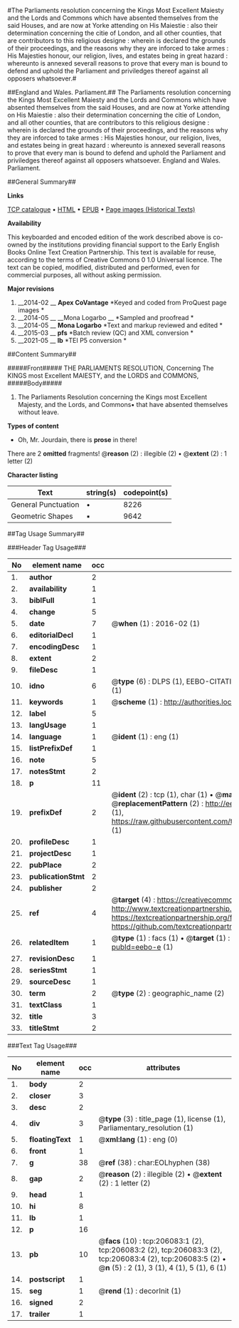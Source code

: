 #The Parliaments resolution concerning the Kings Most Excellent Maiesty and the Lords and Commons which have absented themselves from the said Houses, and are now at Yorke attending on His Maiestie : also their determination concerning the citie of London, and all other counties, that are contributors to this religious designe : wherein is declared the grounds of their proceedings, and the reasons why they are inforced to take armes : His Majesties honour, our religion, lives, and estates being in great hazard : whereunto is annexed severall reasons to prove that every man is bound to defend and uphold the Parliament and priviledges thereof against all opposers whatsoever.#

##England and Wales. Parliament.##
The Parliaments resolution concerning the Kings Most Excellent Maiesty and the Lords and Commons which have absented themselves from the said Houses, and are now at Yorke attending on His Maiestie : also their determination concerning the citie of London, and all other counties, that are contributors to this religious designe : wherein is declared the grounds of their proceedings, and the reasons why they are inforced to take armes : His Majesties honour, our religion, lives, and estates being in great hazard : whereunto is annexed severall reasons to prove that every man is bound to defend and uphold the Parliament and priviledges thereof against all opposers whatsoever.
England and Wales. Parliament.

##General Summary##

**Links**

[TCP catalogue](http://www.ota.ox.ac.uk/tcp/)  • 
[HTML](http://tei.it.ox.ac.uk/tcp/Texts-HTML/free/B22/B22195.html)  • 
[EPUB](http://tei.it.ox.ac.uk/tcp/Texts-EPUB/free/B22/B22195.epub) • 
[Page images (Historical Texts)](https://historicaltexts.jisc.ac.uk/eebo-13256507e)

**Availability**

This keyboarded and encoded edition of the work described above is co-owned by the
    institutions providing financial support to the Early English Books Online Text Creation
    Partnership. This text is available for reuse, according to the terms of  Creative Commons 0 1.0 Universal
    licence. The text can be copied, modified, distributed and performed, even for commercial
    purposes, all without asking permission.

**Major revisions**

1. __2014-02 __ __Apex CoVantage__ *Keyed and coded from ProQuest page images *
1. __2014-05 __ __Mona Logarbo __ *Sampled and proofread *
1. __2014-05 __ __Mona Logarbo__ *Text and markup reviewed and edited *
1. __2015-03 __ __pfs__ *Batch review (QC) and XML conversion *
1. __2021-05 __ __lb__ *TEI P5 conversion *

##Content Summary##

#####Front#####
THE PARLIAMENTS RESOLUTION, Concerning The KINGS most Excellent MAIESTY, and the LORDS and COMMONS, 
#####Body#####

1. The Parliaments Resolution concerning the Kings most Excellent Majesty, and the Lords, and Commons▪ that have absented themselves without leave.

**Types of content**

  * Oh, Mr. Jourdain, there is **prose** in there!

There are 2 **omitted** fragments! 
 @__reason__ (2) : illegible (2)  •  @__extent__ (2) : 1 letter (2)

**Character listing**


|Text|string(s)|codepoint(s)|
|---|---|---|
|General Punctuation|•|8226|
|Geometric Shapes|▪|9642|

##Tag Usage Summary##

###Header Tag Usage###

|No|element name|occ|attributes|
|---|---|---|---|
|1.|__author__|2||
|2.|__availability__|1||
|3.|__biblFull__|1||
|4.|__change__|5||
|5.|__date__|7| @__when__ (1) : 2016-02 (1)|
|6.|__editorialDecl__|1||
|7.|__encodingDesc__|1||
|8.|__extent__|2||
|9.|__fileDesc__|1||
|10.|__idno__|6| @__type__ (6) : DLPS (1), EEBO-CITATION (1), VID (1), EEBO-PROQUEST (1), STC (1), OCLC (1)|
|11.|__keywords__|1| @__scheme__ (1) : http://authorities.loc.gov/ (1)|
|12.|__label__|5||
|13.|__langUsage__|1||
|14.|__language__|1| @__ident__ (1) : eng (1)|
|15.|__listPrefixDef__|1||
|16.|__note__|5||
|17.|__notesStmt__|2||
|18.|__p__|11||
|19.|__prefixDef__|2| @__ident__ (2) : tcp (1), char (1)  •  @__matchPattern__ (2) : ([0-9\-]+):([0-9IVX]+) (1), (.+) (1)  •  @__replacementPattern__ (2) : http://eebo.chadwyck.com/downloadtiff?vid=$1&page=$2 (1), https://raw.githubusercontent.com/textcreationpartnership/Texts/master/tcpchars.xml#$1 (1)|
|20.|__profileDesc__|1||
|21.|__projectDesc__|1||
|22.|__pubPlace__|2||
|23.|__publicationStmt__|2||
|24.|__publisher__|2||
|25.|__ref__|4| @__target__ (4) : https://creativecommons.org/publicdomain/zero/1.0/ (1), http://www.textcreationpartnership.org/docs/. (1), https://textcreationpartnership.org/faq/#faq05 (1), https://github.com/textcreationpartnership (1)|
|26.|__relatedItem__|1| @__type__ (1) : facs (1)  •  @__target__ (1) : https://data.historicaltexts.jisc.ac.uk/view?pubId=eebo-e (1)|
|27.|__revisionDesc__|1||
|28.|__seriesStmt__|1||
|29.|__sourceDesc__|1||
|30.|__term__|2| @__type__ (2) : geographic_name (2)|
|31.|__textClass__|1||
|32.|__title__|3||
|33.|__titleStmt__|2||


###Text Tag Usage###

|No|element name|occ|attributes|
|---|---|---|---|
|1.|__body__|2||
|2.|__closer__|3||
|3.|__desc__|2||
|4.|__div__|3| @__type__ (3) : title_page (1), license (1), Parliamentary_resolution (1)|
|5.|__floatingText__|1| @__xml:lang__ (1) : eng (0)|
|6.|__front__|1||
|7.|__g__|38| @__ref__ (38) : char:EOLhyphen (38)|
|8.|__gap__|2| @__reason__ (2) : illegible (2)  •  @__extent__ (2) : 1 letter (2)|
|9.|__head__|1||
|10.|__hi__|8||
|11.|__lb__|1||
|12.|__p__|16||
|13.|__pb__|10| @__facs__ (10) : tcp:206083:1 (2), tcp:206083:2 (2), tcp:206083:3 (2), tcp:206083:4 (2), tcp:206083:5 (2)  •  @__n__ (5) : 2 (1), 3 (1), 4 (1), 5 (1), 6 (1)|
|14.|__postscript__|1||
|15.|__seg__|1| @__rend__ (1) : decorInit (1)|
|16.|__signed__|2||
|17.|__trailer__|1||
